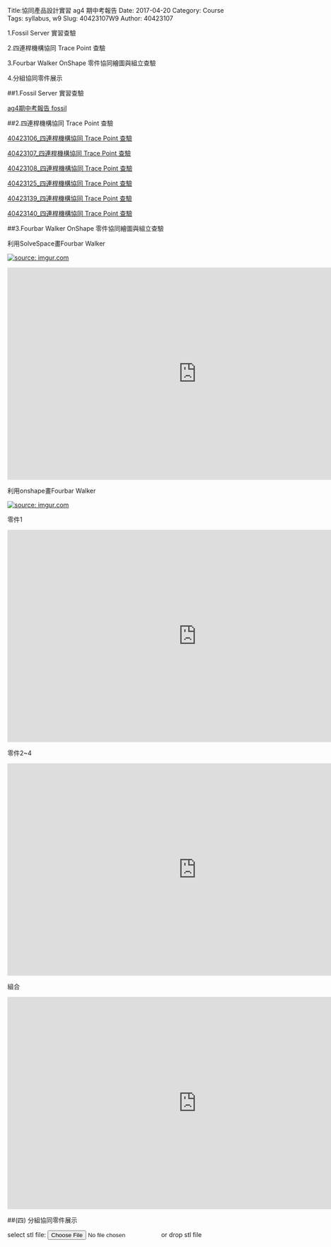 Title:協同產品設計實習 ag4 期中考報告
Date: 2017-04-20
Category: Course
Tags: syllabus, w9
Slug: 40423107W9
Author: 40423107

1.Fossil Server 實習查驗

2.四連桿機構協同 Trace Point 查驗

3.Fourbar Walker OnShape 零件協同繪圖與組立查驗

4.分組協同零件展示

<!-- PELICAN_END_SUMMARY -->


##1.Fossil Server 實習查驗

<a href="https://mde2a2.kmol.info/midterm/ag4/index">ag4期中考報告 fossil </a>

##2.四連桿機構協同 Trace Point 查驗

<a href="https://40423106.github.io/2016fallcadp_hw/blog/qi-zhong-bao-gao.html">40423106_四連桿機構協同 Trace Point 查驗</a>


<a href="https://40423107.github.io/2016fallcadp_hw/blog/40423107W9.html">40423107_四連桿機構協同 Trace Point 查驗</a>


<a href="https://40423108.github.io/2017springcd_hw/blog/xie-tong-chan-pin-she-ji-shi-xi-qi-zhong-si-lian-gan-ji-gou-xie-tong-trace-point-cha-yan.html">40423108_四連桿機構協同 Trace Point 查驗</a>


<a href="https://40423125.github.io/2016fallcadp_hw/blog/40423125_si-lian-gan-ji-gou-xie-tong-trace-point-cha-yan.html">40423125_四連桿機構協同 Trace Point 查驗</a>


<a href="https://40423139.github.io/2016fallcadp_hw/blog/40423139_si-lian-gan-ji-gou-xie-tong-trace-point-cha-yan.html">40423139_四連桿機構協同 Trace Point 查驗</a>

<a href="https://40423140.github.io/2016fallcadp_hw/blog/40423140_si-lian-gan-ji-gou-xie-tong-trace-point-cha-yan.html">40423140_四連桿機構協同 Trace Point 查驗</a>

##3.Fourbar Walker OnShape 零件協同繪圖與組立查驗


利用SolveSpace畫Fourbar Walker


<a href="http://imgur.com/EvKEe2F"><img src="http://i.imgur.com/EvKEe2F.png" title="source: imgur.com" /></a>


<iframe width="854" height="480" src="https://www.youtube.com/embed/vQXlo5CA1yU" frameborder="0" allowfullscreen></iframe>


利用onshape畫Fourbar Walker


<a href="http://imgur.com/6kGaxN9"><img src="http://i.imgur.com/6kGaxN9.png" title="source: imgur.com" /></a>

零件1

<iframe width="854" height="480" src="https://www.youtube.com/embed/SQSxW1se4n4" frameborder="0" allowfullscreen></iframe>

零件2~4

<iframe width="854" height="480" src="https://www.youtube.com/embed/avLICY7s-JI" frameborder="0" allowfullscreen></iframe>


組合


<iframe width="854" height="480" src="https://www.youtube.com/embed/hT1Mqk_ZCvo" frameborder="0" allowfullscreen></iframe>


##(四) 分組協同零件展示


<link href="./../work/madeleine/src/css/Madeleine.css" rel="stylesheet">
<script src="./../work/madeleine/src/stats.js"></script>
<script src="./../work/madeleine/src/detector.js"></script>
<script src="./../work/madeleine/src/three.min.js"></script>
<script src="./../work/madeleine/src/Madeleine.js"></script>

<div id="target" class="madeleine"></div>

<script>
window.onload = function(){
    var madeleine = new Madeleine({
      target: 'target', // target div id
      data: './../data/40423107.stl', // data path
      path: './../work/madeleine/src/' // path to source directory from current html file
    });
}; 
</script>

<script src="https://cdnjs.cloudflare.com/ajax/libs/three.js/r68/three.min.js"
></script>
<script src="https://rawgit.com/mrdoob/three.js/master/examples/js/controls/TrackballControls.js"
></script>
<script src="./../w9/loader.js"></script>
<script src="./../w9/stl.js"></script>
<div>
select stl file: <input type="file" id="file" /> or drop stl file
</div>
<div id="view"></div>

